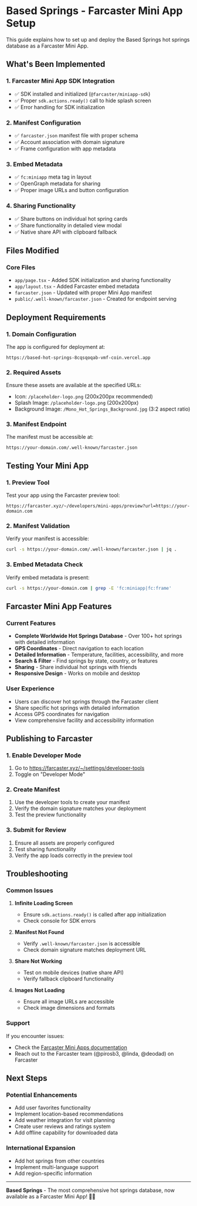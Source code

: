 # Based Springs - Farcaster Mini App Setup

This guide explains how to set up and deploy the Based Springs hot springs database as a Farcaster Mini App.

## What's Been Implemented

### 1. Farcaster Mini App SDK Integration
- ✅ SDK installed and initialized (`@farcaster/miniapp-sdk`)
- ✅ Proper `sdk.actions.ready()` call to hide splash screen
- ✅ Error handling for SDK initialization

### 2. Manifest Configuration
- ✅ `farcaster.json` manifest file with proper schema
- ✅ Account association with domain signature
- ✅ Frame configuration with app metadata

### 3. Embed Metadata
- ✅ `fc:miniapp` meta tag in layout
- ✅ OpenGraph metadata for sharing
- ✅ Proper image URLs and button configuration

### 4. Sharing Functionality
- ✅ Share buttons on individual hot spring cards
- ✅ Share functionality in detailed view modal
- ✅ Native share API with clipboard fallback

## Files Modified

### Core Files
- `app/page.tsx` - Added SDK initialization and sharing functionality
- `app/layout.tsx` - Added Farcaster embed metadata
- `farcaster.json` - Updated with proper Mini App manifest
- `public/.well-known/farcaster.json` - Created for endpoint serving

## Deployment Requirements

### 1. Domain Configuration
The app is configured for deployment at:
```
https://based-hot-springs-8cqsqoqab-vmf-coin.vercel.app
```

### 2. Required Assets
Ensure these assets are available at the specified URLs:
- Icon: `/placeholder-logo.png` (200x200px recommended)
- Splash Image: `/placeholder-logo.png` (200x200px)
- Background Image: `/Mono_Hot_Springs_Background.jpg` (3:2 aspect ratio)

### 3. Manifest Endpoint
The manifest must be accessible at:
```
https://your-domain.com/.well-known/farcaster.json
```

## Testing Your Mini App

### 1. Preview Tool
Test your app using the Farcaster preview tool:
```
https://farcaster.xyz/~/developers/mini-apps/preview?url=https://your-domain.com
```

### 2. Manifest Validation
Verify your manifest is accessible:
```bash
curl -s https://your-domain.com/.well-known/farcaster.json | jq .
```

### 3. Embed Metadata Check
Verify embed metadata is present:
```bash
curl -s https://your-domain.com | grep -E 'fc:miniapp|fc:frame'
```

## Farcaster Mini App Features

### Current Features
- **Complete Worldwide Hot Springs Database** - Over 100+ hot springs with detailed information
- **GPS Coordinates** - Direct navigation to each location
- **Detailed Information** - Temperature, facilities, accessibility, and more
- **Search & Filter** - Find springs by state, country, or features
- **Sharing** - Share individual hot springs with friends
- **Responsive Design** - Works on mobile and desktop

### User Experience
- Users can discover hot springs through the Farcaster client
- Share specific hot springs with detailed information
- Access GPS coordinates for navigation
- View comprehensive facility and accessibility information

## Publishing to Farcaster

### 1. Enable Developer Mode
1. Go to https://farcaster.xyz/~/settings/developer-tools
2. Toggle on "Developer Mode"

### 2. Create Manifest
1. Use the developer tools to create your manifest
2. Verify the domain signature matches your deployment
3. Test the preview functionality

### 3. Submit for Review
1. Ensure all assets are properly configured
2. Test sharing functionality
3. Verify the app loads correctly in the preview tool

## Troubleshooting

### Common Issues

1. **Infinite Loading Screen**
   - Ensure `sdk.actions.ready()` is called after app initialization
   - Check console for SDK errors

2. **Manifest Not Found**
   - Verify `.well-known/farcaster.json` is accessible
   - Check domain signature matches deployment URL

3. **Share Not Working**
   - Test on mobile devices (native share API)
   - Verify fallback clipboard functionality

4. **Images Not Loading**
   - Ensure all image URLs are accessible
   - Check image dimensions and formats

### Support
If you encounter issues:
- Check the [Farcaster Mini Apps documentation](https://miniapps.farcaster.xyz/docs/getting-started)
- Reach out to the Farcaster team (@pirosb3, @linda, @deodad) on Farcaster

## Next Steps

### Potential Enhancements
- Add user favorites functionality
- Implement location-based recommendations
- Add weather integration for visit planning
- Create user reviews and ratings system
- Add offline capability for downloaded data

### International Expansion
- Add hot springs from other countries
- Implement multi-language support
- Add region-specific information

---

**Based Springs** - The most comprehensive hot springs database, now available as a Farcaster Mini App! 🌊✨
